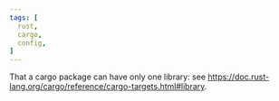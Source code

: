 ```yaml
---
tags: [
  rust,
  cargo,
  config,
]
---
```

That a cargo package can have only one library: see https://doc.rust-lang.org/cargo/reference/cargo-targets.html#library.
